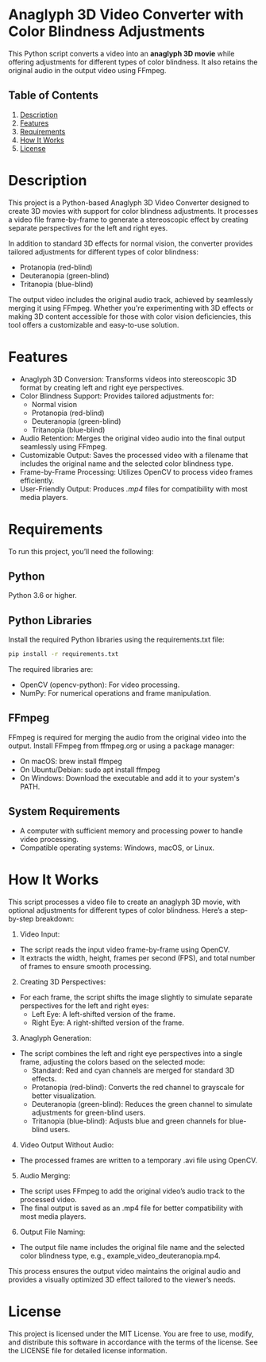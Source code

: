 # Anaglyph 3D Video Converter with Color Blindness Adjustments
This Python script converts a video into an **anaglyph 3D movie** while offering adjustments for different types of color blindness. It also retains the original audio in the output video using FFmpeg.

## Table of Contents

1. [Description](#description)  
2. [Features](#features)  
3. [Requirements](#requirements)  
4. [How It Works](#how-it-works)  
5. [License](#license)  


# Description
This project is a Python-based Anaglyph 3D Video Converter designed to create 3D movies with support for color blindness adjustments. It processes a video file frame-by-frame to generate a stereoscopic effect by creating separate perspectives for the left and right eyes.

In addition to standard 3D effects for normal vision, the converter provides tailored adjustments for different types of color blindness:
- Protanopia (red-blind)
- Deuteranopia (green-blind)
- Tritanopia (blue-blind)
  
The output video includes the original audio track, achieved by seamlessly merging it using FFmpeg. Whether you're experimenting with 3D effects or making 3D content accessible for those with color vision deficiencies, this tool offers a customizable and easy-to-use solution.

# Features
- Anaglyph 3D Conversion: Transforms videos into stereoscopic 3D format by creating left and right eye perspectives.
- Color Blindness Support: Provides tailored adjustments for:
  - Normal vision
  - Protanopia (red-blind)
  - Deuteranopia (green-blind)
  - Tritanopia (blue-blind)
- Audio Retention: Merges the original video audio into the final output seamlessly using FFmpeg.
- Customizable Output: Saves the processed video with a filename that includes the original name and the selected color blindness type.
- Frame-by-Frame Processing: Utilizes OpenCV to process video frames efficiently.
- User-Friendly Output: Produces *.mp4* files for compatibility with most media players.

# Requirements
To run this project, you’ll need the following:

## Python
Python 3.6 or higher.

## Python Libraries
Install the required Python libraries using the requirements.txt file:
```bash 
pip install -r requirements.txt
```
The required libraries are:
- OpenCV (opencv-python): For video processing.
- NumPy: For numerical operations and frame manipulation.

## FFmpeg
FFmpeg is required for merging the audio from the original video into the output.
Install FFmpeg from ffmpeg.org or using a package manager:
- On macOS: brew install ffmpeg
- On Ubuntu/Debian: sudo apt install ffmpeg
- On Windows: Download the executable and add it to your system's PATH.

## System Requirements
- A computer with sufficient memory and processing power to handle video processing.
- Compatible operating systems: Windows, macOS, or Linux.

# How It Works
This script processes a video file to create an anaglyph 3D movie, with optional adjustments for different types of color blindness. Here’s a step-by-step breakdown:
1. Video Input:
  - The script reads the input video frame-by-frame using OpenCV.
  - It extracts the width, height, frames per second (FPS), and total number of frames to ensure smooth processing.
2. Creating 3D Perspectives:
  - For each frame, the script shifts the image slightly to simulate separate perspectives for the left and right eyes:
    - Left Eye: A left-shifted version of the frame.
    - Right Eye: A right-shifted version of the frame.
3. Anaglyph Generation:
  - The script combines the left and right eye perspectives into a single frame, adjusting the colors based on the selected mode:
    - Standard: Red and cyan channels are merged for standard 3D effects.
    - Protanopia (red-blind): Converts the red channel to grayscale for better visualization.
    - Deuteranopia (green-blind): Reduces the green channel to simulate adjustments for green-blind users.
    - Tritanopia (blue-blind): Adjusts blue and green channels for blue-blind users.
4. Video Output Without Audio:
  - The processed frames are written to a temporary .avi file using OpenCV.
5. Audio Merging:
  - The script uses FFmpeg to add the original video’s audio track to the processed video.
  - The final output is saved as an .mp4 file for better compatibility with most media players.
6. Output File Naming:
  - The output file name includes the original file name and the selected color blindness type, e.g., example_video_deuteranopia.mp4.

This process ensures the output video maintains the original audio and provides a visually optimized 3D effect tailored to the viewer’s needs.

# License
This project is licensed under the MIT License.
You are free to use, modify, and distribute this software in accordance with the terms of the license.
See the LICENSE file for detailed license information.
